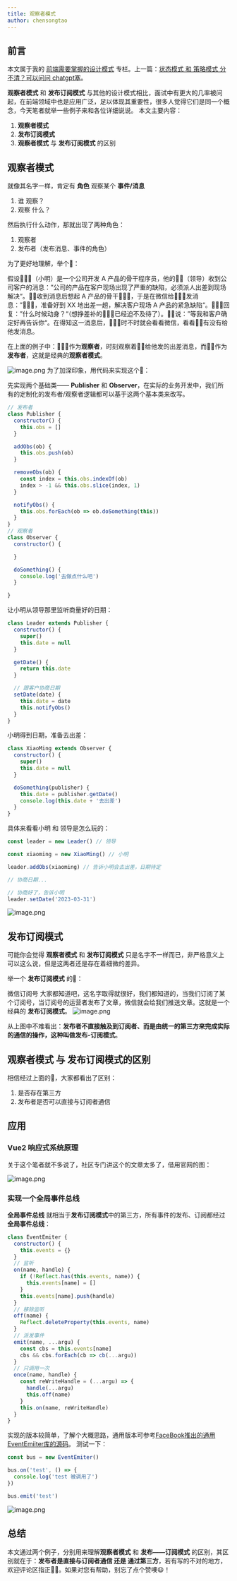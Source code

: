 ```yaml
---
title: 观察者模式
author: chensongtao
---
```


## 前言

本文属于我的 [前端需要掌握的设计模式](https://juejin.cn/column/7195725894869254202) 专栏。上一篇：[状态模式 和 策略模式 分不清？可以问问 chatgpt塞](https://juejin.cn/post/7215963267491184700)。

**观察者模式** 和 **发布订阅模式** 与其他的设计模式相比，面试中有更大的几率被问起，在前端领域中也是应用广泛，足以体现其重要性，很多人觉得它们是同一个概念，今天笔者就举一些例子来和各位详细说说。
本文主要内容：
1. **观察者模式**
2. **发布订阅模式**
3. **观察者模式** 与 **发布订阅模式** 的区别

## 观察者模式
就像其名字一样，肯定有 **角色** 观察某个 **事件/消息**
1. 谁 观察？
2. 观察 什么？

然后执行什么动作，那就出现了两种角色：
1. 观察者
2. 发布者（发布消息、事件的角色）

为了更好地理解，举个🌰：

假设🧑🏼‍💻（小明）是一个公司开发 A 产品的骨干程序员，他的🧔🏽（领导）收到公司客户的消息：”公司的产品在客户现场出现了严重的缺陷，必须派人出差到现场解决“。🧔🏽收到消息后想起 A 产品的骨干🧑🏼‍💻，于是在微信给🧑🏼‍💻发消息：”🧑🏼‍💻，准备好到 XX 地出差一趟，解决客户现场 A 产品的紧急缺陷“。🧑🏼‍💻回复：”什么时候动身？“（想挣差补的🧑🏼‍💻已经迫不及待了）。🧔🏽说：”等我和客户确定好再告诉你“。在得知这一消息后，🧑🏼‍💻时不时就会看看微信，看看🧔🏽有没有给他发消息。

在上面的例子中：🧑🏼‍💻作为**观察者**，时刻观察着🧔🏽给他发的出差消息，而🧔🏽作为**发布者**，这就是经典的**观察者模式**。

![image.png](https://p1-juejin.byteimg.com/tos-cn-i-k3u1fbpfcp/b5295956e77f4987bf83c6511d04013f~tplv-k3u1fbpfcp-watermark.image?)
为了加深印象，用代码来实现这个🌰：

先实现两个基础类—— **Publisher** 和 **Observer**，在实际的业务开发中，我们所有的定制化的发布者/观察者逻辑都可以基于这两个基本类来改写。
```js
// 发布者
class Publisher {
  constructor() {
    this.obs = []
  }

  addObs(ob) {
    this.obs.push(ob)
  }

  removeObs(ob) {
    const index = this.obs.indexOf(ob)
    index > -1 && this.obs.slice(index, 1)
  }

  notifyObs() {
    this.obs.forEach(ob => ob.doSomething(this))
  }
}
// 观察者
class Observer {
  constructor() {

  }

  doSomething() {
    console.log('去做点什么吧')
  }

}
```
让小明从领导那里监听商量好的日期：
```js
class Leader extends Publisher {
  constructor() {
    super()
    this.date = null
  }

  getDate() {
    return this.date
  }

  // 跟客户协商日期
  setDate(date) {
    this.date = date
    this.notifyObs()
  }
}
```
小明得到日期，准备去出差：
```js
class XiaoMing extends Observer {
  constructor() {
    super()
    this.date = null
  }

  doSomething(publisher) {
    this.date = publisher.getDate()
    console.log(this.date + '去出差')
  }
}
```
具体来看看小明 和 领导是怎么玩的：
```js
const leader = new Leader() // 领导

const xiaoming = new XiaoMing() // 小明

leader.addObs(xiaoming) // 告诉小明会去出差，日期待定

// 协商日期...

// 协商好了，告诉小明
leader.setDate('2023-03-31')
```
![image.png](https://p3-juejin.byteimg.com/tos-cn-i-k3u1fbpfcp/cf1b3bedf51c4988841e97187190c40d~tplv-k3u1fbpfcp-watermark.image?)

## 发布订阅模式
可能你会觉得 **观察者模式** 和 **发布订阅模式** 只是名字不一样而已，非严格意义上可以这么说，但是这两者还是存在着细微的差异。

举一个 **发布订阅模式** 的🌰：

微信订阅号 大家都知道吧，这名字取得就很好，我们都知道的，当我们订阅了某个订阅号，当订阅号的运营者发布了文章，微信就会给我们推送文章。这就是一个经典的 **发布订阅模式**。
![image.png](https://p3-juejin.byteimg.com/tos-cn-i-k3u1fbpfcp/01b147902422440da94873af934b1b20~tplv-k3u1fbpfcp-watermark.image?)

从上图中不难看出：**发布者不直接触及到订阅者、而是由统一的第三方来完成实际的通信的操作，这种叫做发布-订阅模式**。

## **观察者模式** 与 **发布订阅模式**的区别
相信经过上面的🌰，大家都看出了区别：
1. 是否存在第三方
2. 发布者是否可以直接与订阅者通信

## 应用
### Vue2 响应式系统原理
关于这个笔者就不多说了，社区专门讲这个的文章太多了，借用官网的图：

![image.png](https://p6-juejin.byteimg.com/tos-cn-i-k3u1fbpfcp/06b8b785b913481c959850e3652aad1e~tplv-k3u1fbpfcp-watermark.image?)
### 实现一个全局事件总线
**全局事件总线** 就相当于**发布订阅模式**中的第三方，所有事件的发布、订阅都经过**全局事件总线**：
```js
class EventEmiter {
  constructor() {
    this.events = {}
  }
  // 监听
  on(name, handle) {
    if (!Reflect.has(this.events, name)) {
      this.events[name] = []
    }
    this.events[name].push(handle)
  }
  // 移除监听
  off(name) {
    Reflect.deleteProperty(this.events, name)
  }
  // 派发事件
  emit(name, ...argu) {
    const cbs = this.events[name]
    cbs && cbs.forEach(cb => cb(...argu))
  }
  // 只调用一次
  once(name, handle) {
    const reWriteHandle = (...argu) => {
      handle(...argu)
      this.off(name)
    }
    this.on(name, reWriteHandle)
  }
}
```
实现的版本较简单，了解个大概思路，通用版本可参考[FaceBook推出的通用EventEmiiter库的源码](https://link.juejin.cn/?target=https%3A%2F%2Fgithub.com%2Ffacebook%2Femitter "https://github.com/facebook/emitter")。
测试一下：
```js
const bus = new EventEmiter()

bus.on('test', () => {
  console.log('test 被调用了')
})

bus.emit('test')
```
![image.png](https://p3-juejin.byteimg.com/tos-cn-i-k3u1fbpfcp/c1792b7d965b441291288702439676ed~tplv-k3u1fbpfcp-watermark.image?)

## 总结
本文通过两个例子，分别用来理解**观察者模式** 和 **发布——订阅模式** 的区别，其区别就在于：**发布者是直接与订阅者通信 还是 通过第三方**，若有写的不对的地方，欢迎评论区指正✊🏼。如果对您有帮助，别忘了点个赞噢😃！
